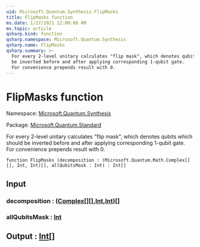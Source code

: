 ```yaml
---
uid: Microsoft.Quantum.Synthesis.FlipMasks
title: FlipMasks function
ms.date: 1/27/2021 12:00:00 AM
ms.topic: article
qsharp.kind: function
qsharp.namespace: Microsoft.Quantum.Synthesis
qsharp.name: FlipMasks
qsharp.summary: >-
  For every 2-level unitary calculates "flip mask", which denotes qubits which should
  be inverted before and after applying corresponding 1-qubit gate.
  For convenience prepends result with 0.
---
```


# FlipMasks function

Namespace: [Microsoft.Quantum.Synthesis](xref:Microsoft.Quantum.Synthesis)

Package: [Microsoft.Quantum.Standard](https://nuget.org/packages/Microsoft.Quantum.Standard)


For every 2-level unitary calculates "flip mask", which denotes qubits which shouldbe inverted before and after applying corresponding 1-qubit gate.For convenience prepends result with 0.

```qsharp
function FlipMasks (decomposition : (Microsoft.Quantum.Math.Complex[][], Int, Int)[], allQubitsMask : Int) : Int[]
```


## Input

### decomposition : ([Complex](xref:Microsoft.Quantum.Math.Complex)[][],[Int](xref:microsoft.quantum.lang-ref.int),[Int](xref:microsoft.quantum.lang-ref.int))[]




### allQubitsMask : [Int](xref:microsoft.quantum.lang-ref.int)





## Output : [Int](xref:microsoft.quantum.lang-ref.int)[]

